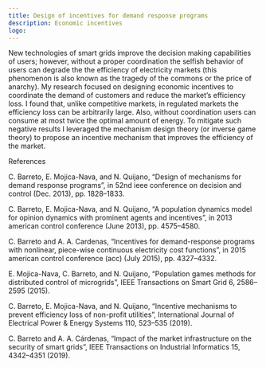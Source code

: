 ```yaml
---
title: Design of incentives for demand response programs
description: Economic incentives
logo: 
---
```


New technologies of smart grids improve the decision making capabilities of users; however,
without a proper coordination the selfish behavior of users can degrade the the efficiency of
electricity markets (this phenomenon is also known as the tragedy of the commons or the
price of anarchy). My research focused on designing economic incentives to coordinate the
demand of customers and reduce the market’s efficiency loss. I found that, unlike competitive
markets, in regulated markets the efficiency loss can be arbitrarily large. Also, without
coordination users can consume at most twice the optimal amount of energy. To mitigate
such negative results I leveraged the mechanism design theory (or inverse game theory) to
propose an incentive mechanism that improves the efficiency of the market.

References

C. Barreto, E. Mojica-Nava, and N. Quijano, “Design of mechanisms for demand response
programs”, in 52nd ieee conference on decision and control (Dec. 2013), pp. 1828–1833.


C. Barreto, E. Mojica-Nava, and N. Quijano, “A population dynamics model for opinion
dynamics with prominent agents and incentives”, in 2013 american control conference (June
2013), pp. 4575–4580.


C. Barreto and A. A. Cardenas, “Incentives for demand-response programs with nonlinear,
piece-wise continuous electricity cost functions”, in 2015 american control conference (acc)
(July 2015), pp. 4327–4332.


E. Mojica-Nava, C. Barreto, and N. Quijano, “Population games methods for distributed
control of microgrids”, IEEE Transactions on Smart Grid 6, 2586–2595 (2015).


C. Barreto, E. Mojica-Nava, and N. Quijano, “Incentive mechanisms to prevent efficiency
loss of non-profit utilities”, International Journal of Electrical Power & Energy Systems
110, 523–535 (2019).


C. Barreto and A. A. Cárdenas, “Impact of the market infrastructure on the security of
smart grids”, IEEE Transactions on Industrial Informatics 15, 4342–4351 (2019).
